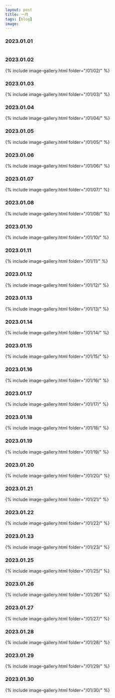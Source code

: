 ```yaml
---
layout: post
title: 一月
tags: [blog]
image: 
---
```


### 2023.01.01

<style>
    .image-gallery {overflow: auto; margin-left: -1%!important;}
    .image-gallery li {float: left; display: block; margin: 0 0 1% 1%; width: 19%;}
    .image-gallery li a {text-align: center; text-decoration: none!important; color: #777;}
    .image-gallery li a span {display: block; text-overflow: ellipsis; overflow: hidden; white-space: nowrap; padding: 3px 0;}
    .image-gallery li a img {width: 100%; display: block;}
</style>

<script src="https://code.jquery.com/jquery-3.6.0.min.js"></script>
<script>
$(document).ready(function() {
    // GitHub API URL for the image folder
    const apiUrl = "https://api.github.com/repos/modem-56k/img/git/trees/main?recursive=1";

    // Fetch the list of files from GitHub
    $.getJSON(apiUrl, function(data) {
        const imageFiles = data.tree.filter(file => {
            return file.path.startsWith("2023/01/01/") && (file.path.endsWith(".jpg") || file.path.endsWith(".jpeg"));
        });

        // Generate the HTML for each image
        imageFiles.forEach(file => {
            const imageUrl = `https://raw.githubusercontent.com/modem-56k/img/main/${file.path}`;
            const filename = file.path.split("/").pop().split(".")[0];

            const imageElement = `
                <li>
                    <a href="${imageUrl}" title="${filename}" target="_blank">
                        <img src="//images.weserv.nl/?url=${imageUrl}&w=300&h=300&output=jpg&q=50&t=square" alt="${filename}" title="${filename}" />
                        <span>${filename}</span>
                    </a>
                </li>
            `;

            // Append the image to the gallery
            $("#external-image-gallery").append(imageElement);
        });
    });
});
</script>

<ul id="external-image-gallery" class="image-gallery"></ul>

### 2023.01.02

{% include image-gallery.html folder="/01/02/" %}

### 2023.01.03

{% include image-gallery.html folder="/01/03/" %}

### 2023.01.04

{% include image-gallery.html folder="/01/04/" %}

### 2023.01.05

{% include image-gallery.html folder="/01/05/" %}

### 2023.01.06

{% include image-gallery.html folder="/01/06/" %}

### 2023.01.07

{% include image-gallery.html folder="/01/07/" %}

### 2023.01.08

{% include image-gallery.html folder="/01/08/" %}

### 2023.01.10

{% include image-gallery.html folder="/01/10/" %}

### 2023.01.11

{% include image-gallery.html folder="/01/11/" %}

### 2023.01.12

{% include image-gallery.html folder="/01/12/" %}

### 2023.01.13

{% include image-gallery.html folder="/01/13/" %}

### 2023.01.14

{% include image-gallery.html folder="/01/14/" %}

### 2023.01.15

{% include image-gallery.html folder="/01/15/" %}

### 2023.01.16

{% include image-gallery.html folder="/01/16/" %}

### 2023.01.17

{% include image-gallery.html folder="/01/17/" %}

### 2023.01.18

{% include image-gallery.html folder="/01/18/" %}

### 2023.01.19

{% include image-gallery.html folder="/01/19/" %}

### 2023.01.20

{% include image-gallery.html folder="/01/20/" %}

### 2023.01.21

{% include image-gallery.html folder="/01/21/" %}

### 2023.01.22

{% include image-gallery.html folder="/01/22/" %}

### 2023.01.23

{% include image-gallery.html folder="/01/23/" %}

### 2023.01.25

{% include image-gallery.html folder="/01/25/" %}

### 2023.01.26

{% include image-gallery.html folder="/01/26/" %}

### 2023.01.27

{% include image-gallery.html folder="/01/27/" %}

### 2023.01.28

{% include image-gallery.html folder="/01/28/" %}

### 2023.01.29

{% include image-gallery.html folder="/01/29/" %}

### 2023.01.30

{% include image-gallery.html folder="/01/30/" %}